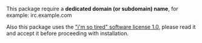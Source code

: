 This package require a **dedicated domain (or subdomain) name**, for example: irc.example.com

Also this package uses the ["i'm so tired" software license 1.0](https://github.com/YunoHost-Apps/convos_ynh/blob/master/LICENSE), please read it and accept it before proceeding with installation.
